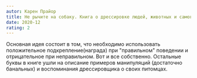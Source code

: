 ```yaml
---
autor: Карен Прайор
title: Не рычите на собаку. Книга о дрессировке людей, животных и самого себя
date: 2020-12
rating: 2
---
```

Основная идея состоит в том, что необходимо использовать положительное подкрепление(награда) при "правильном" поведении и отрицательное при неправильном. Вот и все собственно. Остальные буквы в книге ушли на описание примеров манипуляций (достаточно банальных) и воспоминания дрессировщика о своих питомцах.